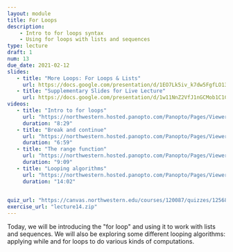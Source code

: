 ```yaml
---
layout: module
title: For Loops
description:
    - Intro to for loops syntax
    - Using for loops with lists and sequences
type: lecture
draft: 1
num: 13
due_date: 2021-02-12
slides: 
   - title: "More Loops: For Loops & Lists"
     url: https://docs.google.com/presentation/d/1EO7Lk5iv_k7dw5FgfLO13T1AD2-LpRzCd-uHtDSq8yM/edit?usp=sharing
   - title: "Supplementary Slides for Live Lecture"
     url: https://docs.google.com/presentation/d/1w11NnZ2VfJ1nGCMob1C1CAp1DNDRWPrMBRYT3TsC9tI/edit?usp=sharing
videos:
   - title: "Intro to for loops"
     url: "https://northwestern.hosted.panopto.com/Panopto/Pages/Viewer.aspx?id=1c52b7ba-2496-4e69-a5b8-ac5701804a89"
     duration: "8:29"
   - title: "Break and continue"
     url: "https://northwestern.hosted.panopto.com/Panopto/Pages/Viewer.aspx?id=24f8c3b6-d2f2-4c55-90dd-ac570182c230"
     duration: "6:59"
   - title: "The range function"
     url: "https://northwestern.hosted.panopto.com/Panopto/Pages/Viewer.aspx?id=46489f3e-0c40-478b-8f76-ac570179345d"
     duration: "9:09"
   - title: "Looping algorithms"
     url: "https://northwestern.hosted.panopto.com/Panopto/Pages/Viewer.aspx?id=6b95a7de-2b8a-4c86-ab89-ac5701793481"
     duration: "14:02"

     
quiz_url: "https://canvas.northwestern.edu/courses/120087/quizzes/125689"
exercise_url: "lecture14.zip"
---
```


Today, we will be introducing the "for loop" and using it to work with lists and sequences. We will also be exploring some different looping algorithms: applying while and for loops to do various kinds of computations.